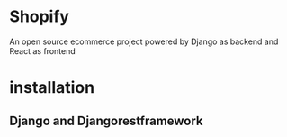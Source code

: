 # Shopify
An open source ecommerce project powered by Django as backend and React as frontend

# installation

## Django and Djangorestframework


